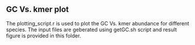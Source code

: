 ## GC Vs. kmer plot 
The plotting_script.r is used to plot the GC Vs. kmer abundance for different species. The input files are geberated using getGC.sh script and result figure is provided in this folder.
